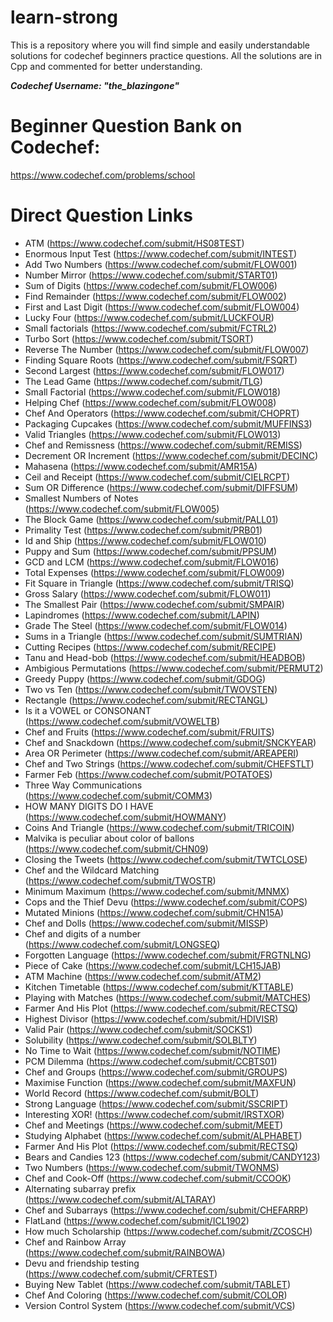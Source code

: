 # learn-strong
This is a repository where you will find simple and easily understandable solutions for codechef beginners practice questions. 
All the solutions are in Cpp and commented for better understanding. 

***Codechef Username: "the_blazingone"***

# Beginner Question Bank on Codechef: 
https://www.codechef.com/problems/school

# Direct Question Links
* ATM (https://www.codechef.com/submit/HS08TEST)
* Enormous Input Test (https://www.codechef.com/submit/INTEST)
* Add Two Numbers (https://www.codechef.com/submit/FLOW001)
* Number Mirror (https://www.codechef.com/submit/START01)
* Sum of Digits (https://www.codechef.com/submit/FLOW006)
* Find Remainder (https://www.codechef.com/submit/FLOW002)
* First and Last Digit (https://www.codechef.com/submit/FLOW004)
* Lucky Four (https://www.codechef.com/submit/LUCKFOUR)
* Small factorials (https://www.codechef.com/submit/FCTRL2)
* Turbo Sort (https://www.codechef.com/submit/TSORT)
* Reverse The Number (https://www.codechef.com/submit/FLOW007)
* Finding Square Roots (https://www.codechef.com/submit/FSQRT)
* Second Largest (https://www.codechef.com/submit/FLOW017)
* The Lead Game (https://www.codechef.com/submit/TLG)
* Small Factorial (https://www.codechef.com/submit/FLOW018)
* Helping Chef (https://www.codechef.com/submit/FLOW008)
* Chef And Operators (https://www.codechef.com/submit/CHOPRT)
* Packaging Cupcakes (https://www.codechef.com/submit/MUFFINS3)
* Valid Triangles (https://www.codechef.com/submit/FLOW013)
* Chef and Remissness (https://www.codechef.com/submit/REMISS)
* Decrement OR Increment (https://www.codechef.com/submit/DECINC)
* Mahasena (https://www.codechef.com/submit/AMR15A)
* Ceil and Receipt (https://www.codechef.com/submit/CIELRCPT)
* Sum OR Difference (https://www.codechef.com/submit/DIFFSUM)
* Smallest Numbers of Notes (https://www.codechef.com/submit/FLOW005)
* The Block Game (https://www.codechef.com/submit/PALL01)
* Primality Test (https://www.codechef.com/submit/PRB01)
* Id and Ship (https://www.codechef.com/submit/FLOW010)
* Puppy and Sum (https://www.codechef.com/submit/PPSUM)
* GCD and LCM (https://www.codechef.com/submit/FLOW016)
* Total Expenses (https://www.codechef.com/submit/FLOW009)
* Fit Square in Triangle (https://www.codechef.com/submit/TRISQ)
* Gross Salary (https://www.codechef.com/submit/FLOW011)
* The Smallest Pair (https://www.codechef.com/submit/SMPAIR)
* Lapindromes (https://www.codechef.com/submit/LAPIN)
* Grade The Steel (https://www.codechef.com/submit/FLOW014)
* Sums in a Triangle (https://www.codechef.com/submit/SUMTRIAN)
* Cutting Recipes (https://www.codechef.com/submit/RECIPE)
* Tanu and Head-bob (https://www.codechef.com/submit/HEADBOB)
* Ambigious Permutations (https://www.codechef.com/submit/PERMUT2)
* Greedy Puppy (https://www.codechef.com/submit/GDOG)
* Two vs Ten (https://www.codechef.com/submit/TWOVSTEN)
* Rectangle (https://www.codechef.com/submit/RECTANGL)
* Is it a VOWEL or CONSONANT (https://www.codechef.com/submit/VOWELTB)
* Chef and Fruits (https://www.codechef.com/submit/FRUITS)
* Chef and Snackdown (https://www.codechef.com/submit/SNCKYEAR)
* Area OR Perimeter (https://www.codechef.com/submit/AREAPERI)
* Chef and Two Strings (https://www.codechef.com/submit/CHEFSTLT)
* Farmer Feb (https://www.codechef.com/submit/POTATOES)
* Three Way Communications (https://www.codechef.com/submit/COMM3)
* HOW MANY DIGITS DO I HAVE (https://www.codechef.com/submit/HOWMANY)
* Coins And Triangle (https://www.codechef.com/submit/TRICOIN)
* Malvika is peculiar about color of ballons (https://www.codechef.com/submit/CHN09)
* Closing the Tweets (https://www.codechef.com/submit/TWTCLOSE)
* Chef and the Wildcard Matching (https://www.codechef.com/submit/TWOSTR)
* Minimum Maximum (https://www.codechef.com/submit/MNMX)
* Cops and the Thief Devu (https://www.codechef.com/submit/COPS)
* Mutated Minions (https://www.codechef.com/submit/CHN15A)
* Chef and Dolls (https://www.codechef.com/submit/MISSP)
* Chef and digits of a number (https://www.codechef.com/submit/LONGSEQ)
* Forgotten Language (https://www.codechef.com/submit/FRGTNLNG)
* Piece of Cake (https://www.codechef.com/submit/LCH15JAB)
* ATM Machine (https://www.codechef.com/submit/ATM2)
* Kitchen Timetable (https://www.codechef.com/submit/KTTABLE)
* Playing with Matches (https://www.codechef.com/submit/MATCHES)
* Farmer And His Plot (https://www.codechef.com/submit/RECTSQ)
* Highest Divisor (https://www.codechef.com/submit/HDIVISR)
* Valid Pair (https://www.codechef.com/submit/SOCKS1)
* Solubility (https://www.codechef.com/submit/SOLBLTY)
* No Time to Wait (https://www.codechef.com/submit/NOTIME)
* PCM Dilemma (https://www.codechef.com/submit/CCBTS01)
* Chef and Groups (https://www.codechef.com/submit/GROUPS)
* Maximise Function (https://www.codechef.com/submit/MAXFUN)
* World Record (https://www.codechef.com/submit/BOLT)
* Strong Language (https://www.codechef.com/submit/SSCRIPT)
* Interesting XOR! (https://www.codechef.com/submit/IRSTXOR)
* Chef and Meetings (https://www.codechef.com/submit/MEET)
* Studying Alphabet (https://www.codechef.com/submit/ALPHABET)
* Farmer And His Plot (https://www.codechef.com/submit/RECTSQ)
* Bears and Candies 123 (https://www.codechef.com/submit/CANDY123)
* Two Numbers (https://www.codechef.com/submit/TWONMS)
* Chef and Cook-Off (https://www.codechef.com/submit/CCOOK)
* Alternating subarray prefix (https://www.codechef.com/submit/ALTARAY)
* Chef and Subarrays (https://www.codechef.com/submit/CHEFARRP)
* FlatLand (https://www.codechef.com/submit/ICL1902)
* How much Scholarship (https://www.codechef.com/submit/ZCOSCH)
* Chef and Rainbow Array (https://www.codechef.com/submit/RAINBOWA)
* Devu and friendship testing (https://www.codechef.com/submit/CFRTEST)
* Buying New Tablet (https://www.codechef.com/submit/TABLET)
* Chef And Coloring (https://www.codechef.com/submit/COLOR)
* Version Control System (https://www.codechef.com/submit/VCS)
